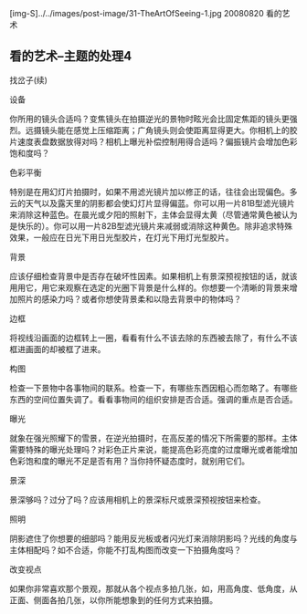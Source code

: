 [img-S]../../images/post-image/31-TheArtOfSeeing-1.jpg
20080820
看的艺术

## 看的艺术–主题的处理4

找岔子(续)

设备

你所用的镜头合适吗？变焦镜头在拍摄逆光的景物时眩光会比固定焦距的镜头更强烈。远摄镜头能在感觉上压缩距离；广角镜头则会使距离显得更大。你相机上的胶片速度表盘数据放得对吗？相机上曝光补偿控制用得合适吗？偏振镜片会增加色彩饱和度吗？

色彩平衡

特别是在用幻灯片拍摄时，如果不用滤光镜片加以修正的话，往往会出现偏色。多云的天气以及露天里的阴影都会使幻灯片显得偏蓝。你可以用一片81B型滤光镜片来消除这种蓝色。在晨光或夕阳的照射下，主体会显得太黄（尽管通常黄色被认为是快乐的）。你可以用一片82B型滤光镜片来减弱或消除这种黄色。除非追求特殊效果，一般应在日光下用日光型胶片，在灯光下用灯光型胶片。

背景

应该仔细检查背景中是否存在破坏性因素。如果相机上有景深预视按钮的话，就该用用它，用它来观察在选定的光圈下背景是什么样的。你想要一个清晰的背景来增加照片的感染力吗？或者你想使背景柔和以隐去背景中的物体吗？

边框

将视线沿画面的边框转上一圈，看看有什么不该去除的东西被去除了，有什么不该框进画面的却被框了进来。

构图

检查一下景物中各事物间的联系。检查一下，有哪些东西因粗心而忽略了。有哪些东西的空间位置失调了。看看事物间的组织安排是否合适。强调的重点是否合适。

曝光

就象在强光照耀下的雪景，在逆光拍摄时，在高反差的情况下所需要的那样。主体需要特殊的曝光处理吗？对彩色正片来说，能提高色彩亮度的过度曝光或者能增加色彩饱和度的曝光不足是否有用？当你持怀疑态度时，就别用它们。

景深

景深够吗？过分了吗？应该用相机上的景深标尺或景深预视按钮来检查。

照明

阴影遮住了你想要的细部吗？能用反光板或者闪光灯来消除阴影吗？光线的角度与主体相配吗？如不合适，你能不打乱构图而改变一下拍摄角度吗？

改变视点

如果你非常喜欢那个景观，那就从各个视点多拍几张，如，用高角度、低角度，从正面、侧面各拍几张，以你所能想象到的任何方式来拍摄。
